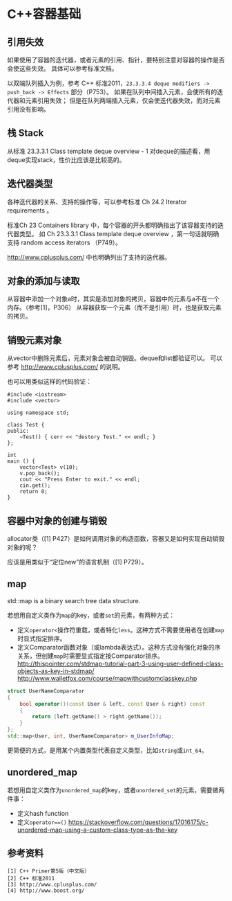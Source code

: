 # C++容器基础

## 引用失效

如果使用了容器的迭代器，或者元素的引用、指针，要特别注意对容器的操作是否会使这些失效。
具体可以参考标准文档。

以双端队列插入为例，参考 C++ 标准2011，`23.3.3.4 deque modifiers -> push_back -> Effects` 部分（P753）。
如果在队列中间插入元素，会使所有的迭代器和元素引用失效；
但是在队列两端插入元素，仅会使迭代器失效，而对元素引用没有影响。

## 栈 Stack

从标准 23.3.3.1 Class template deque overview - 1 对deque的描述看，用deque实现stack，性价比应该是比较高的。

## 迭代器类型

各种迭代器的关系、支持的操作等，可以参考标准 Ch 24.2 Iterator requirements 。

标准Ch 23 Containers library 中，每个容器的开头都明确指出了该容器支持的迭代器类型。
如 Ch 23.3.3.1 Class template deque overview ，第一句话就明确支持 random access iterators （P749）。

http://www.cplusplus.com/ 中也明确列出了支持的迭代器。

## 对象的添加与读取

从容器中添加一个对象a时，其实是添加对象的拷贝，容器中的元素与a不在一个内存。（参考[1]，P306）
从容器获取一个元素（而不是引用）时，也是获取元素的拷贝。

## 销毁元素对象

从vector中删除元素后，元素对象会被自动销毁。deque和list都验证可以。
可以参考 http://www.cplusplus.com/ 的说明。

也可以用类似这样的代码验证：

	#include <iostream>
	#include <vector>
	
	using namespace std;
	
	class Test {
	public:
		~Test() { cerr << "destory Test." << endl; }
	};

	int 
	main () {
		vector<Test> v(10);
		v.pop_back();
		cout << "Press Enter to exit." << endl;
		cin.get();
		return 0;
	}

## 容器中对象的创建与销毁

allocator类（[1] P427）是如何调用对象的构造函数，容器又是如何实现自动销毁对象的呢？

应该是用类似于“定位new”的语言机制（[1] P729）。

## map

std::map is a binary search tree data structure.

若想用自定义类作为`map`的key，或者`set`的元素，有两种方式：
* 定义`operator<`操作符重载，或者特化`less`。这种方式不需要使用者在创建`map`时显式指定排序。
* 定义Comparator函数对象（或lambda表达式）。这种方式没有强化对象的序关系，但创建`map`时需要显式指定按Comparator排序。
http://thispointer.com/stdmap-tutorial-part-3-using-user-defined-class-objects-as-key-in-stdmap/
http://www.walletfox.com/course/mapwithcustomclasskey.php
```cpp
struct UserNameComparator
{
    bool operator()(const User & left, const User & right) const
    {
        return (left.getName() > right.getName());
    }
};
std::map<User, int, UserNameComparator> m_UserInfoMap;
```

更简便的方式，是用某个内置类型代表自定义类型，比如`string`或`int_64`。

## unordered_map

若想用自定义类作为`unordered_map`的key，或者`unordered_set`的元素，需要做两件事：
* 定义hash function
* 定义`operator==()`
https://stackoverflow.com/questions/17016175/c-unordered-map-using-a-custom-class-type-as-the-key

## 参考资料

	[1] C++ Primer第5版（中文版）
	[2] C++ 标准2011
	[3] http://www.cplusplus.com/
	[4] http://www.boost.org/



